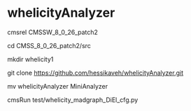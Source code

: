 # whelicityAnalyzer

cmsrel CMSSW_8_0_26_patch2


cd CMSS_8_0_26_patch2/src


mkdir whelicity1


git clone https://github.com/hessikaveh/whelicityAnalyzer.git


mv whelicityAnalyzer MiniAnalyzer


cmsRun test/whelicity_madgraph_DiEl_cfg.py
